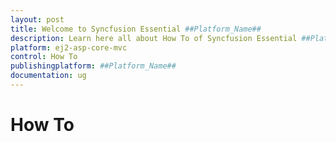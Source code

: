 ```yaml
---
layout: post
title: Welcome to Syncfusion Essential ##Platform_Name##
description: Learn here all about How To of Syncfusion Essential ##Platform_Name## widgets based on HTML5 and jQuery.
platform: ej2-asp-core-mvc
control: How To
publishingplatform: ##Platform_Name##
documentation: ug
---
```



# How To

<!--## Create custom ToolBar with DropDownList

You can create your own ToolBar items in the Grid. It can be added by defining the [`Toolbar`](https://help.syncfusion.com/cr/aspnetcore-js2/Syncfusion.EJ2.Grids.Grid.html#Syncfusion_EJ2_Grids_Grid_Toolbar) as HTML element ID. Actions for this ToolBar template items are defined in the [`ToolbarClick`](https://help.syncfusion.com/cr/aspnetcore-js2/Syncfusion.EJ2.Grids.GridBuilder-1.html#Syncfusion_EJ2_Grids_GridBuilder_1_ToolbarClick_System_String_).

To include components in the ToolBar, please ensure the following steps:

**Step 1**:

Initialize the template for your custom component. Using the following code add the DropDownList component to the ToolBar.

**Step 2**:

To render the DropDownList component, use the [`DataBound`](https://help.syncfusion.com/cr/aspnetcore-js2/Syncfusion.EJ2.Grids.GridBuilder-1.html#Syncfusion_EJ2_Grids_GridBuilder_1_DataBound_System_String_) event of the Grid.

* You can select the grid row index based on the selected data in the DropDownList. The output will appear as follows.

{% if page.publishingplatform == "aspnet-core" %}

{% tabs %}
{% highlight c# tabtitle="custom-toolbar" %}
{% include code-snippet/grid/how-to/custom-toolbar/tagHelper %}
{% endhighlight %}
{% highlight c# tabtitle="custom-toolbar" %}
{% include code-snippet/grid/how-to/custom-toolbar/custom-toolbar.cs %}
{% endhighlight %}
{% endtabs %}

{% elsif page.publishingplatform == "aspnet-mvc" %}

{% tabs %}
{% highlight c# tabtitle="custom-toolbar" %}
{% include code-snippet/grid/how-to/custom-toolbar/razor %}
{% endhighlight %}
{% highlight c# tabtitle="custom-toolbar" %}
{% include code-snippet/grid/how-to/custom-toolbar/custom-toolbar.cs %}
{% endhighlight %}
{% endtabs %}
{% endif %}



## Refresh the data source

You can add/delete the data source records through an external button. To reflect the data source changes in the grid, invoke the `refresh` method.

To refresh the data source:

**Step 1**:

Add/delete the data source record by using the following code.

```typescript
    grid.dataSource.unshift(data); // add a new record.

    grid.dataSource.splice(selectedRow, 1); // delete a record.

```

**Step 2**:

Refresh the grid after the data source change by using the `refresh` method.

```typescript
    grid.refresh(); // refresh the Grid.

```

{% if page.publishingplatform == "aspnet-core" %}

{% tabs %}
{% highlight c# tabtitle="refresh-datasource" %}
{% include code-snippet/grid/how-to/refresh-datasource/tagHelper %}
{% endhighlight %}
{% highlight c# tabtitle="refresh-datasource" %}
{% include code-snippet/grid/how-to/refresh-datasource/refresh-datasource.cs %}
{% endhighlight %}
{% endtabs %}

{% elsif page.publishingplatform == "aspnet-mvc" %}

{% tabs %}
{% highlight c# tabtitle="refresh-datasource" %}
{% include code-snippet/grid/how-to/refresh-datasource/razor %}
{% endhighlight %}
{% highlight c# tabtitle="refresh-datasource" %}
{% include code-snippet/grid/how-to/refresh-datasource/refresh-datasource.cs %}
{% endhighlight %}
{% endtabs %}
{% endif %}



## Enable/Disable Grid and its actions

You can enable/disable the Grid and its actions by applying/removing corresponding CSS styles.

To enable/disable the grid and its actions, follow the given steps:

**Step 1**:

Create CSS class with custom style to override the default style of Grid.

```css
        .disablegrid {
            pointer-events: none;
            opacity: 0.4;
        }
        .wrapper {
            cursor: not-allowed;
        }

```

**Step 2**:

Add/Remove the custom CSS class to the Grid in the click event handler of Button.

```typescript
    <script>
        document.getElementById('element').onclick = function () {
            var gridInst = document.getElementById("Grid").ej2_instances[0];
            if (gridInst.element.classList.contains('disablegrid')) {
                gridInst.element.classList.remove('disablegrid');
                document.getElementById("GridParent").classList.remove('wrapper');
            }
            else {
                gridInst.element.classList.add('disablegrid');
                document.getElementById("GridParent").classList.add('wrapper');
            }
        }
    </script>

```

In the below demo, the button click will enable/disable the Grid and its actions.

{% if page.publishingplatform == "aspnet-core" %}

{% tabs %}
{% highlight c# tabtitle="disablegrid" %}
{% include code-snippet/grid/how-to/disablegrid/tagHelper %}
{% endhighlight %}
{% highlight c# tabtitle="disablegrid" %}
{% include code-snippet/grid/how-to/disablegrid/disablegrid.cs %}
{% endhighlight %}
{% endtabs %}

{% elsif page.publishingplatform == "aspnet-mvc" %}

{% tabs %}
{% highlight c# tabtitle="disablegrid" %}
{% include code-snippet/grid/how-to/disablegrid/razor %}
{% endhighlight %}
{% highlight c# tabtitle="disablegrid" %}
{% include code-snippet/grid/how-to/disablegrid/disablegrid.cs %}
{% endhighlight %}
{% endtabs %}
{% endif %}



## Print the expanded state from other pages

By default, the expanded child grids will be printed from the current page alone. You can print the expanded child grids from other pages by using the [`load`](https://help.syncfusion.com/cr/aspnetcore-js2/Syncfusion.EJ2.Grids.Grid.html#Syncfusion_EJ2_Grids_Grid_Load) and [`actionBegin`](https://help.syncfusion.com/cr/aspnetcore-js2/Syncfusion.EJ2.Grids.Grid.html#Syncfusion_EJ2_Grids_Grid_ActionBegin) event.

In the following example, we have printed expanded child grids form other pages.

{% if page.publishingplatform == "aspnet-core" %}

{% tabs %}
{% highlight c# tabtitle="hierarchyprint" %}
{% include code-snippet/grid/how-to/hierarchyprint/tagHelper %}
{% endhighlight %}
{% highlight c# tabtitle="hierarchyprint" %}
{% include code-snippet/grid/how-to/hierarchyprint/hierarchyprint.cs %}
{% endhighlight %}
{% endtabs %}

{% elsif page.publishingplatform == "aspnet-mvc" %}

{% tabs %}
{% highlight c# tabtitle="hierarchyprint" %}
{% include code-snippet/grid/how-to/hierarchyprint/razor %}
{% endhighlight %}
{% highlight c# tabtitle="hierarchyprint" %}
{% include code-snippet/grid/how-to/hierarchyprint/hierarchyprint.cs %}
{% endhighlight %}
{% endtabs %}
{% endif %}



## Columns

### Change column header text dynamically

You can change the column [`HeaderText`](https://help.syncfusion.com/cr/aspnetcore-js2/Syncfusion.EJ2.Grids.GridColumnBuilder-1.html#Syncfusion_EJ2_Grids_GridColumnBuilder_1_HeaderText_System_String_) dynamically through an external button.

Follow the given steps to change the header text dynamically:

**Step 1**:

Get the column object corresponding to the field name by using the `getColumnByField` method.
Then, change the header text value.

```typescript
var column = grid.getColumnByField("ShipCity"); // Get column object.
column.headerText = 'Changed Text';

```

**Step 2**:

To reflect the changes in the grid header, invoke the `refreshHeader` method.

```typescript
grid.refreshHeader();

```

{% if page.publishingplatform == "aspnet-core" %}

{% tabs %}
{% highlight c# tabtitle="column-header-text" %}
{% include code-snippet/grid/how-to/column-header-text/tagHelper %}
{% endhighlight %}
{% highlight c# tabtitle="column-header-text" %}
{% include code-snippet/grid/how-to/column-header-text/column-header-text.cs %}
{% endhighlight %}
{% endtabs %}

{% elsif page.publishingplatform == "aspnet-mvc" %}

{% tabs %}
{% highlight c# tabtitle="column-header-text" %}
{% include code-snippet/grid/how-to/column-header-text/razor %}
{% endhighlight %}
{% highlight c# tabtitle="column-header-text" %}
{% include code-snippet/grid/how-to/column-header-text/column-header-text.cs %}
{% endhighlight %}
{% endtabs %}
{% endif %}



### Customize column styles

You can customise the appearance of the header and content of a particular column using the [`customAttributes`](https://help.syncfusion.com/cr/aspnetcore-js2/Syncfusion.EJ2.Grids.GridColumn.html#Syncfusion_EJ2_Grids_GridColumn_CustomAttributes) property.

To customize the grid column, follow the given steps:

**Step 1**:

Create a CSS class with custom style to override the default style for rowcell and headercell.

```css
.e-grid .e-rowcell.customcss{
    background-color: #ecedee;
    color: 'red';
    font-family: 'Bell MT';
    font-size: 20px;
}

.e-grid .e-headercell.customcss{
    background-color: #2382c3;
    color: white;
    font-family: 'Bell MT';
    font-size: 20px;
}

```

**Step 2**:

Add the custom CSS class to the specified column by using the [`customAttributes`](https://help.syncfusion.com/cr/aspnetcore-js2/Syncfusion.EJ2.Grids.GridColumn.html#Syncfusion_EJ2_Grids_GridColumn_CustomAttributes) property.

```typescript
<e-grid-column field="Freight" headerText="Freight" width="150"  customAttributes=@(new { @class="customcss" } )></e-grid-column>

```

{% if page.publishingplatform == "aspnet-core" %}

{% tabs %}
{% highlight c# tabtitle="custom-column-style" %}
{% include code-snippet/grid/how-to/custom-column-style/tagHelper %}
{% endhighlight %}
{% highlight c# tabtitle="custom-column-style" %}
{% include code-snippet/grid/how-to/custom-column-style/custom-column-style.cs %}
{% endhighlight %}
{% endtabs %}

{% elsif page.publishingplatform == "aspnet-mvc" %}

{% tabs %}
{% highlight c# tabtitle="custom-column-style" %}
{% include code-snippet/grid/how-to/custom-column-style/razor %}
{% endhighlight %}
{% highlight c# tabtitle="custom-column-style" %}
{% include code-snippet/grid/how-to/custom-column-style/custom-column-style.cs %}
{% endhighlight %}
{% endtabs %}
{% endif %}



### Display custom ToolTip for columns in Grid

To display custom ToolTip (`EJ2 Tooltip`),  use the
[`QueryCellInfo`](https://help.syncfusion.com/cr/aspnetcore-js2/Syncfusion.EJ2.Grids.GridBuilder-1.html#Syncfusion_EJ2_Grids_GridBuilder_1_QueryCellInfo_System_String_) event.

Render the ToolTip component for the grid cells by using the following code in the [`QueryCellInfo`](https://help.syncfusion.com/cr/aspnetcore-js2/Syncfusion.EJ2.Grids.GridBuilder-1.html#Syncfusion_EJ2_Grids_GridBuilder_1_QueryCellInfo_System_String_) event.

```typescript
function tooltip (args) {
    var tooltip = new ej.popups.Tooltip({
        content: args.data[args.column.field].toString();
    }, args.cell);
}

```

{% if page.publishingplatform == "aspnet-core" %}

{% tabs %}
{% highlight c# tabtitle="custom-tooltip" %}
{% include code-snippet/grid/how-to/custom-tooltip/tagHelper %}
{% endhighlight %}
{% highlight c# tabtitle="custom-tooltip" %}
{% include code-snippet/grid/how-to/custom-tooltip/custom-tooltip.cs %}
{% endhighlight %}
{% endtabs %}

{% elsif page.publishingplatform == "aspnet-mvc" %}

{% tabs %}
{% highlight c# tabtitle="custom-tooltip" %}
{% include code-snippet/grid/how-to/custom-tooltip/razor %}
{% endhighlight %}
{% highlight c# tabtitle="custom-tooltip" %}
{% include code-snippet/grid/how-to/custom-tooltip/custom-tooltip.cs %}
{% endhighlight %}
{% endtabs %}
{% endif %}



### Render other components in a column

You can render any component in a grid column using the [`Template`](https://help.syncfusion.com/cr/aspnetcore-js2/Syncfusion.EJ2.Grids.GridColumnBuilder-1.html#Syncfusion_EJ2_Grids_GridColumnBuilder_1_Template_System_String_) property.

To render other components in the grid, ensure the following steps:

**Step 1**:

Initialize the column template for your custom component.

```typescript
template:`<div>
            <select class="e-control e-dropdownlist">
                <option value="1" selected="selected">Order Placed</option>
                <option value="2">Processing</option>
                <option value="3">Delivered</option>
            </select>
        </div>`

```

**Step 2**:

Using the [`QueryCellInfo`](https://help.syncfusion.com/cr/aspnetcore-js2/Syncfusion.EJ2.Grids.GridBuilder-1.html#Syncfusion_EJ2_Grids_GridBuilder_1_QueryCellInfo_System_String_) event, you can render the DropDown component with the following code.

```typescript
    function dropdown(args) {
        let ele=args.cell.querySelector('select');
        let drop = new ej.dropdowns.DropDownList({popupHeight: 150, popupWidth: 150});
        drop.appendTo(ele);
    }

```

{% if page.publishingplatform == "aspnet-core" %}

{% tabs %}
{% highlight cshtml tabtitle="render-other-comp" %}
{% include code-snippet/grid/how-to/render-other-comp/tagHelper %}
{% endhighlight %}
{% highlight c# tabtitle="render-other-comp" %}
{% include code-snippet/grid/how-to/render-other-comp/render-other-comp.cs %}
{% endhighlight %}
{% highlight c# tabtitle="render-other-comp" %}
{% include code-snippet/grid/how-to/render-other-comp/render-other-comp.cs %}
{% endhighlight %}
{% endtabs %}

{% elsif page.publishingplatform == "aspnet-mvc" %}

{% tabs %}
{% highlight razor tabtitle="render-other-comp" %}
{% include code-snippet/grid/how-to/render-other-comp/razor %}
{% endhighlight %}
{% highlight c# tabtitle="render-other-comp" %}
{% include code-snippet/grid/how-to/render-other-comp/render-other-comp.cs %}
{% endhighlight %}
{% highlight c# tabtitle="render-other-comp" %}
{% include code-snippet/grid/how-to/render-other-comp/render-other-comp.cs %}
{% endhighlight %}
{% endtabs %}
{% endif %}



### Change the orientation of the header text

You can change the orientation of the header text by using the [`CustomAttributes`](https://help.syncfusion.com/cr/aspnetcore-js2/Syncfusion.EJ2.Grids.GridColumn.html#Syncfusion_EJ2_Grids_GridColumn_CustomAttributes) property.

Ensure the following steps:

**Step 1**:

Create a CSS class with orientation style for the grid header cell.

```css
.orientationcss .e-headercelldiv {
    transform: rotate(90deg);
}

```

**Step 2**:

Add the custom CSS class to a particular column by using the [`CustomAttributes`](https://help.syncfusion.com/cr/aspnetcore-js2/Syncfusion.EJ2.Grids.GridColumn.html#Syncfusion_EJ2_Grids_GridColumn_CustomAttributes) property.

```typescript
    <e-grid-column field="ShipCity" headerText="Ship City" width="150" customAttributes=new { class='orientationcss' }"></e-grid-column>

```

**Step 3**:

Resize the header cell height by using the following code.

```typescript
function setHeaderHeight(args) {
    var textWidth = document.querySelector(".orientationcss > div").scrollWidth;//Obtain the width of the headerText content.
    var headerCell = document.querySelectorAll(".e-headercell");
    for(var i = 0; i < headerCell.length; i++) {
        headerCell.item(i).style.height = textWidth + 'px'; //Assign the obtained textWidth as the height of the headerCell.
    }
}

```

{% if page.publishingplatform == "aspnet-core" %}

{% tabs %}
{% highlight c# tabtitle="orientation" %}
{% include code-snippet/grid/how-to/orientation/tagHelper %}
{% endhighlight %}
{% highlight c# tabtitle="orientation" %}
{% include code-snippet/grid/how-to/orientation/orientation.cs %}
{% endhighlight %}
{% endtabs %}

{% elsif page.publishingplatform == "aspnet-mvc" %}

{% tabs %}
{% highlight c# tabtitle="orientation" %}
{% include code-snippet/grid/how-to/orientation/razor %}
{% endhighlight %}
{% highlight c# tabtitle="orientation" %}
{% include code-snippet/grid/how-to/orientation/orientation.cs %}
{% endhighlight %}
{% endtabs %}
{% endif %}



### Customize the icon for column menu

You can customize the column menu icon by overriding the default grid class `.e-icons.e-columnmenu` with a custom property `content` as mentioned below,

```css
.e-grid .e-columnheader .e-icons.e-columnmenu::before {
              content: "\e941";
      }
```

In the below sample, grid is rendered with a customized column menu icon.

{% if page.publishingplatform == "aspnet-core" %}

{% tabs %}
{% highlight c# tabtitle="column-icon" %}
{% include code-snippet/grid/how-to/custom-column-menu-icon/tagHelper %}
{% endhighlight %}
{% highlight c# tabtitle="column-icon" %}
{% include code-snippet/grid/how-to/custom-column-menu-icon/column-icon.cs %}
{% endhighlight %}
{% endtabs %}

{% elsif page.publishingplatform == "aspnet-mvc" %}

{% tabs %}
{% highlight c# tabtitle="column-icon" %}
{% include code-snippet/grid/how-to/custom-column-menu-icon/razor %}
{% endhighlight %}
{% highlight c# tabtitle="column-icon" %}
{% include code-snippet/grid/how-to/custom-column-menu-icon/column-icon.cs %}
{% endhighlight %}
{% endtabs %}
{% endif %}



## Editing

### Perform CRUD operation using anti-forgery token

Anti-forgery token is used between the client and server to prevent cross-site request forgery (CSRF) attack. For more information on preventing CSRF attack, please refer to the [link]( https://docs.microsoft.com/en-us/aspnet/core/security/anti-request-forgery?view=aspnetcore-2.1#authentication-fundamentals).

While performing grid save operation, you can send anti-forgery token along with the save request using the below custom adaptor.

This custom adaptor will read the anti-forgery token from the hidden element and send it along with the request. Also content type is set to `application/x-www-form-urlencoded; charset=UTF-8` since the `ValidateAntiForgeryToken` will look for the token in the form encoded data.

```javascript
<script>

    window.customAdaptor = new ej.data.UrlAdaptor();

    customAdaptor = ej.base.extend(customAdaptor, {

        processResponse: function (data, ds, query, xhr, request, changes) {
            request.data = JSON.stringify(data);
            return ej.data.UrlAdaptor.prototype.processResponse.call(this,data, ds, query, xhr, request, changes);
        },
        insert: function (dm, data, tableName) {
            return {
                url: dm.dataSource.insertUrl || dm.dataSource.crudUrl || dm.dataSource.url,
                data: $.param({
                    //Added the anti-forgery token.
                    __RequestVerificationToken: document.getElementsByName("__RequestVerificationToken")[0].value,
                    value: data,
                    table: tableName,
                    action: 'insert'
                }),
                contentType: 'application/x-www-form-urlencoded; charset=UTF-8'
            }
        },
        update: function (dm, keyField, value, tableName) {
            return {
                url: dm.dataSource.updateUrl || dm.dataSource.crudUrl || dm.dataSource.url,
                data: $.param({
                    //Added the anti-forgery token.
                    __RequestVerificationToken: document.getElementsByName("__RequestVerificationToken")[0].value,
                    value: value,
                    table: tableName,
                    action: 'insert'
                }),
                contentType: 'application/x-www-form-urlencoded; charset=UTF-8'
            };
        },
    });
</script>

```

Now assign the custom adaptor to the grid as follows.

```javascript

<script>
    function load(args) {
        this.dataSource.adaptor = customAdaptor;
    }
</script>

```

{% if page.publishingplatform == "aspnet-core" %}

{% tabs %}
{% highlight c# tabtitle="anti-forgery-token" %}
{% include code-snippet/grid/how-to/anti-forgery-token/tagHelper %}
{% endhighlight %}
{% highlight c# tabtitle="anti-forgery-token" %}
{% include code-snippet/grid/how-to/anti-forgery-token/anti-forgery-token.cs %}
{% endhighlight %}
{% endtabs %}

{% elsif page.publishingplatform == "aspnet-mvc" %}

{% tabs %}
{% highlight c# tabtitle="anti-forgery-token" %}
{% include code-snippet/grid/how-to/anti-forgery-token/razor %}
{% endhighlight %}
{% highlight c# tabtitle="anti-forgery-token" %}
{% include code-snippet/grid/how-to/anti-forgery-token/anti-forgery-token.cs %}
{% endhighlight %}
{% endtabs %}
{% endif %}



> You can find the full sample at our [GitHub repository](https://github.com/SyncfusionSamples/ej2-mvc-grid-antiforgerytoken).

### Editing with template column

You can edit the template column value by defining the `Field` for that particular column.

In the below demo, the `ShipCountry` column is rendered with the template.

{% if page.publishingplatform == "aspnet-core" %}

{% tabs %}
{% highlight c# tabtitle="edit-temp" %}
{% include code-snippet/grid/how-to/edit-temp/tagHelper %}
{% endhighlight %}
{% highlight c# tabtitle="edit-temp" %}
{% include code-snippet/grid/how-to/edit-temp/edit-temp.cs %}
{% endhighlight %}
{% endtabs %}

{% elsif page.publishingplatform == "aspnet-mvc" %}

{% tabs %}
{% highlight c# tabtitle="edit-temp" %}
{% include code-snippet/grid/how-to/edit-temp/razor %}
{% endhighlight %}
{% highlight c# tabtitle="edit-temp" %}
{% include code-snippet/grid/how-to/edit-temp/edit-temp.cs %}
{% endhighlight %}
{% endtabs %}
{% endif %}



### Customize the Edit Dialog

You can customize the appearance of the edit dialog in the [`ActionComplete`](https://help.syncfusion.com/cr/aspnetcore-js2/Syncfusion.EJ2.Grids.GridBuilder-1.html#Syncfusion_EJ2_Grids_GridBuilder_1_ActionComplete_System_String_) event based on `requestType` as `beginEdit` or `add`.

In the below example, we have changed the dialog's header text for editing and adding records.

{% if page.publishingplatform == "aspnet-core" %}

{% tabs %}
{% highlight cshtml tabtitle="dialog" %}
{% include code-snippet/grid/edit/customizedialog/tagHelper %}
{% endhighlight %}
{% highlight c# tabtitle="dialog" %}
{% include code-snippet/grid/edit/customizedialog/dialog.cs %}
{% endhighlight %}
{% highlight c# tabtitle="dialog" %}
{% include code-snippet/grid/edit/customizedialog/dialog.cs %}
{% endhighlight %}
{% endtabs %}

{% elsif page.publishingplatform == "aspnet-mvc" %}

{% tabs %}
{% highlight razor tabtitle="dialog" %}
{% include code-snippet/grid/edit/customizedialog/razor %}
{% endhighlight %}
{% highlight c# tabtitle="dialog" %}
{% include code-snippet/grid/edit/customizedialog/dialog.cs %}
{% endhighlight %}
{% highlight c# tabtitle="dialog" %}
{% include code-snippet/grid/edit/customizedialog/dialog.cs %}
{% endhighlight %}
{% endtabs %}
{% endif %}



### Show or Hide columns in Dialog editing

You can show hidden columns or hide visible column's editor in the dialog while editing the grid record using [`actionBegin`](https://help.syncfusion.com/cr/aspnetcore-js2/Syncfusion.EJ2.Grids.Grid.html#Syncfusion_EJ2_Grids_Grid_ActionBegin) and [`actionComplete`](https://help.syncfusion.com/cr/aspnetcore-js2/Syncfusion.EJ2.Grids.Grid.html#Syncfusion_EJ2_Grids_Grid_ActionComplete) events.

In the `actionBegin` event, based on `requestType` as `beginEdit` or  `add`. We can show or hide the editor by using `column.visible` property.

In the `actionComplete` event, based on `requestType` as `save`. We can reset the properties back to the column state.

In the below example, we have rendered the grid columns `CustomerID` as hidden column and `ShipCountry` as visible column. In the edit mode, we have changed the `CustomerID` column to visible state and `ShipCountry` column to hidden state.

{% if page.publishingplatform == "aspnet-core" %}

{% tabs %}
{% highlight cshtml tabtitle="dialog" %}
{% include code-snippet/grid/edit/show-hide-edit-dialog/tagHelper %}
{% endhighlight %}
{% highlight c# tabtitle="dialog" %}
{% include code-snippet/grid/edit/show-hide-edit-dialog/dialog.cs %}
{% endhighlight %}
{% highlight c# tabtitle="dialog" %}
{% include code-snippet/grid/edit/show-hide-edit-dialog/dialog.cs %}
{% endhighlight %}
{% endtabs %}

{% elsif page.publishingplatform == "aspnet-mvc" %}

{% tabs %}
{% highlight razor tabtitle="dialog" %}
{% include code-snippet/grid/edit/show-hide-edit-dialog/razor %}
{% endhighlight %}
{% highlight c# tabtitle="dialog" %}
{% include code-snippet/grid/edit/show-hide-edit-dialog/dialog.cs %}
{% endhighlight %}
{% highlight c# tabtitle="dialog" %}
{% include code-snippet/grid/edit/show-hide-edit-dialog/dialog.cs %}
{% endhighlight %}
{% endtabs %}
{% endif %}



<!-- ## Cascading DropDownList with Grid editing

You can achieve the Cascading DropDownList with grid Editing by using the Cell Edit Template feature.

In the below demo, Cascading DropDownList is rendered for the `ShipCountry` and `ShipState` column.

{% if page.publishingplatform == "aspnet-core" %}

{% tabs %}
{% highlight c# tabtitle="cascading" %}
{% include code-snippet/grid/how-to/cascading/tagHelper %}
{% endhighlight %}
{% highlight c# tabtitle="cascading" %}
{% include code-snippet/grid/how-to/cascading/cascading.cs %}
{% endhighlight %}
{% endtabs %}

{% elsif page.publishingplatform == "aspnet-mvc" %}

{% tabs %}
{% highlight c# tabtitle="cascading" %}
{% include code-snippet/grid/how-to/cascading/razor %}
{% endhighlight %}
{% highlight c# tabtitle="cascading" %}
{% include code-snippet/grid/how-to/cascading/cascading.cs %}
{% endhighlight %}
{% endtabs %}
{% endif %}



### Provide custom data source and enabling filtering to DropDownList

You can provide data source to the DropDownList by using the `columns.edit.params` property.

While setting new data source using edit params, you must specify a new `query` property too for the DropDownList as follows,

```typescript
@{
    var DropDownList = new Syncfusion.EJ2.DropDowns.DropDownList() { DataSource = ViewBag.DropDownData, Query = "new ej.data.Query()", Fields = new Syncfusion.EJ2.DropDowns.DropDownListFieldSettings() { Value = "Country", Text = "Country" }, AllowFiltering = true, ActionComplete="actionComplete" };
}
{
    col.Field("ShipName").HeaderText("ShipName").Width("150").EditType("dropdownedit").Edit(new { @params = DropDownList }).Add();
}
```

You can also enable filtering for the DropDownList by passing the `allowFiltering` as `true` to the edit params.

In the below demo, DropDownList is rendered with custom Datasource for the `ShipCountry` column and enabled filtering to search DropDownList items.

{% if page.publishingplatform == "aspnet-core" %}

{% tabs %}
{% highlight c# tabtitle="edit-dropdownlist" %}
{% include code-snippet/grid/how-to/dropdown-edit/tagHelper %}
{% endhighlight %}
{% highlight c# tabtitle="edit-dropdownlist" %}
{% include code-snippet/grid/how-to/dropdown-edit/edit-dropdownlist.cs %}
{% endhighlight %}
{% endtabs %}

{% elsif page.publishingplatform == "aspnet-mvc" %}

{% tabs %}
{% highlight c# tabtitle="edit-dropdownlist" %}
{% include code-snippet/grid/how-to/dropdown-edit/razor %}
{% endhighlight %}
{% highlight c# tabtitle="edit-dropdownlist" %}
{% include code-snippet/grid/how-to/dropdown-edit/edit-dropdownlist.cs %}
{% endhighlight %}
{% endtabs %}
{% endif %}



### Access Editor components

You can access the component instance from the component element using the `ej2_instances` property.

In the below demo, you can access the Editor component instance while adding or editing actions on the [`ActionComplete`](https://help.syncfusion.com/cr/aspnetcore-js2/Syncfusion.EJ2.Grids.GridBuilder-1.html#Syncfusion_EJ2_Grids_GridBuilder_1_ActionComplete_System_String_) event.

{% if page.publishingplatform == "aspnet-core" %}

{% tabs %}
{% highlight c# tabtitle="access-editor" %}
{% include code-snippet/grid/how-to/access-editor/tagHelper %}
{% endhighlight %}
{% highlight c# tabtitle="access-editor" %}
{% include code-snippet/grid/how-to/access-editor/access-editor.cs %}
{% endhighlight %}
{% endtabs %}

{% elsif page.publishingplatform == "aspnet-mvc" %}

{% tabs %}
{% highlight c# tabtitle="access-editor" %}
{% include code-snippet/grid/how-to/access-editor/razor %}
{% endhighlight %}
{% highlight c# tabtitle="access-editor" %}
{% include code-snippet/grid/how-to/access-editor/access-editor.cs %}
{% endhighlight %}
{% endtabs %}
{% endif %}



### Use Wizard like Dialog Editing

Wizard helps you create intuitive step-by-step forms to fill. You can achieve the wizard like editing by using the dialog template feature. It support your own editing template by defining [`EditSettings.Mode`](https://help.syncfusion.com/cr/aspnetcore-js2/Syncfusion.EJ2.Grids.Grid.html#Syncfusion_EJ2_Grids_Grid_EditSettings) as `Dialog` and [`EditSettings.Template`](https://help.syncfusion.com/cr/aspnetcore-js2/Syncfusion.EJ2.Grids.Grid.html#Syncfusion_EJ2_Grids_Grid_EditSettings) as SCRIPT element ID or HTML string which holds the template.

The following example demonstrate the wizard like editing in the grid with the obtrusive Validation.

The following example demonstrate the wizard like editing in grid.

{% if page.publishingplatform == "aspnet-core" %}

{% tabs %}
{% highlight cshtml tabtitle="dialog" %}
{% include code-snippet/grid/edit/wizardediting/tagHelper %}
{% endhighlight %}
{% highlight c# tabtitle="dialog" %}
{% include code-snippet/grid/edit/wizardediting/dialog.cs %}
{% endhighlight %}
{% highlight c# tabtitle="dialog" %}
{% include code-snippet/grid/edit/wizardediting/dialog.cs %}
{% endhighlight %}
{% endtabs %}

{% elsif page.publishingplatform == "aspnet-mvc" %}

{% tabs %}
{% highlight razor tabtitle="dialog" %}
{% include code-snippet/grid/edit/wizardediting/razor %}
{% endhighlight %}
{% highlight c# tabtitle="dialog" %}
{% include code-snippet/grid/edit/wizardediting/dialog.cs %}
{% endhighlight %}
{% highlight c# tabtitle="dialog" %}
{% include code-snippet/grid/edit/wizardediting/dialog.cs %}
{% endhighlight %}
{% endtabs %}
{% endif %}



### Using Tab Inside the Dialog Template

You can use [`tab`](../../../tab/index.html) component inside dialog edit UI using dialog template feature. The dialog template feature can be enabled by defining [`EditSettings.Mode`](https://help.syncfusion.com/cr/aspnetcore-js2/Syncfusion.EJ2.Grids.Grid.html#Syncfusion_EJ2_Grids_Grid_EditSettings) as `Dialog` and [`EditSetting.Template`](https://help.syncfusion.com/cr/aspnetcore-js2/Syncfusion.EJ2.Grids.Grid.html#Syncfusion_EJ2_Grids_Grid_EditSettings) as SCRIPT element ID or HTML string which holds the template.

The following example demonstrate the usage of tab control inside the dialog template.

{% if page.publishingplatform == "aspnet-core" %}

{% tabs %}
{% highlight cshtml tabtitle="dialog" %}
{% include code-snippet/grid/edit/tabediting/tagHelper %}
{% endhighlight %}
{% highlight c# tabtitle="dialog" %}
{% include code-snippet/grid/edit/tabediting/dialog.cs %}
{% endhighlight %}
{% highlight c# tabtitle="dialog" %}
{% include code-snippet/grid/edit/tabediting/dialog.cs %}
{% endhighlight %}
{% endtabs %}

{% elsif page.publishingplatform == "aspnet-mvc" %}

{% tabs %}
{% highlight razor tabtitle="dialog" %}
{% include code-snippet/grid/edit/tabediting/razor %}
{% endhighlight %}
{% highlight c# tabtitle="dialog" %}
{% include code-snippet/grid/edit/tabediting/dialog.cs %}
{% endhighlight %}
{% highlight c# tabtitle="dialog" %}
{% include code-snippet/grid/edit/tabediting/dialog.cs %}
{% endhighlight %}
{% endtabs %}
{% endif %}



### Disable editing for a particular row/cell

You can disable the editing for a particular row by using the `ActionBegin` event of Grid.

In the below demo, the rows which are having the value for `ShipCountry` column as "Denmark" is prevented from editing.

{% if page.publishingplatform == "aspnet-core" %}

{% tabs %}
{% highlight c# tabtitle="disable-edit" %}
{% include code-snippet/grid/how-to/disable-edit/tagHelper %}
{% endhighlight %}
{% highlight c# tabtitle="disable-edit" %}
{% include code-snippet/grid/how-to/disable-edit/disable-edit.cs %}
{% endhighlight %}
{% endtabs %}

{% elsif page.publishingplatform == "aspnet-mvc" %}

{% tabs %}
{% highlight c# tabtitle="disable-edit" %}
{% include code-snippet/grid/how-to/disable-edit/razor %}
{% endhighlight %}
{% highlight c# tabtitle="disable-edit" %}
{% include code-snippet/grid/how-to/disable-edit/disable-edit.cs %}
{% endhighlight %}
{% endtabs %}
{% endif %}



For batch mode of editing, you can use `CellEdit` event of Grid. In the below demo, the cells which are having the value as "Denmark" is prevented from editing.

{% if page.publishingplatform == "aspnet-core" %}

{% tabs %}
{% highlight c# tabtitle="disable-edit-batch" %}
{% include code-snippet/grid/how-to/disable-edit-batch/tagHelper %}
{% endhighlight %}
{% highlight c# tabtitle="disable-edit-batch" %}
{% include code-snippet/grid/how-to/disable-edit-batch/disable-edit-batch.cs %}
{% endhighlight %}
{% endtabs %}

{% elsif page.publishingplatform == "aspnet-mvc" %}

{% tabs %}
{% highlight c# tabtitle="disable-edit-batch" %}
{% include code-snippet/grid/how-to/disable-edit-batch/razor %}
{% endhighlight %}
{% highlight c# tabtitle="disable-edit-batch" %}
{% include code-snippet/grid/how-to/disable-edit-batch/disable-edit-batch.cs %}
{% endhighlight %}
{% endtabs %}
{% endif %}



### Perform Grid actions by keyboard shortcut keys

Using keyboard shortcuts, Grid performs navigation and actions.

In addition, You can also perform grid actions with custom keyboard shortcuts. This operation has to be achieved outside of the grid with the help of `keydown` event.

The following example demonstrates on `Adding` a new row when `Enter` key is pressed in the grid.

{% if page.publishingplatform == "aspnet-core" %}

{% tabs %}
{% highlight cshtml tabtitle="keys" %}
{% include code-snippet/grid/edit/keyboard-actions/tagHelper %}
{% endhighlight %}
{% highlight c# tabtitle="keys" %}
{% include code-snippet/grid/edit/keyboard-actions/keys.cs %}
{% endhighlight %}
{% highlight c# tabtitle="keys" %}
{% include code-snippet/grid/edit/keyboard-actions/keys.cs %}
{% endhighlight %}
{% endtabs %}

{% elsif page.publishingplatform == "aspnet-mvc" %}

{% tabs %}
{% highlight razor tabtitle="keys" %}
{% include code-snippet/grid/edit/keyboard-actions/razor %}
{% endhighlight %}
{% highlight c# tabtitle="keys" %}
{% include code-snippet/grid/edit/keyboard-actions/keys.cs %}
{% endhighlight %}
{% highlight c# tabtitle="keys" %}
{% include code-snippet/grid/edit/keyboard-actions/keys.cs %}
{% endhighlight %}
{% endtabs %}
{% endif %}



### Make a cell editable on a single click with batch editing

You can make a cell editable on a single click with `batch` mode of editing in Grid, by using the [`editCell`](https://ej2.syncfusion.com/documentation/api/grid/edit/#editcell/) method.

Bind the click event for the Grid and in the click event handler call the [`editCell`](https://ej2.syncfusion.com/documentation/api/grid/edit/#editcell/) method, based on the clicked target element.

{% if page.publishingplatform == "aspnet-core" %}

{% tabs %}
{% highlight c# tabtitle="editable-single-click" %}
{% include code-snippet/grid/how-to/editable-single-click/tagHelper %}
{% endhighlight %}
{% highlight c# tabtitle="editable-single-click" %}
{% include code-snippet/grid/how-to/editable-single-click/editable-single-click.cs %}
{% endhighlight %}
{% endtabs %}

{% elsif page.publishingplatform == "aspnet-mvc" %}

{% tabs %}
{% highlight c# tabtitle="editable-single-click" %}
{% include code-snippet/grid/how-to/editable-single-click/razor %}
{% endhighlight %}
{% highlight c# tabtitle="editable-single-click" %}
{% include code-snippet/grid/how-to/editable-single-click/editable-single-click.cs %}
{% endhighlight %}
{% endtabs %}
{% endif %}



## Filter

### Customizing filter menu operators list

 You can customize the default filter operator list by defining the `FilterSettings.Operators` property.
The available options are:
* `stringOperator`- defines customized string operator list.
* `numberOperator` - defines customized number operator list.
* `dateOperator` - defines customized date operator list.
* `booleanOperator` - defines customized boolean operator list.

In the following sample, we have customized string filter operators.

{% if page.publishingplatform == "aspnet-core" %}

{% tabs %}
{% highlight c# tabtitle="customize-filter-menu" %}
{% include code-snippet/grid/how-to/customize-filter-menu/tagHelper %}
{% endhighlight %}
{% highlight c# tabtitle="customize-filter-menu" %}
{% include code-snippet/grid/how-to/customize-filter-menu/customize-filter-menu.cs %}
{% endhighlight %}
{% endtabs %}

{% elsif page.publishingplatform == "aspnet-mvc" %}

{% tabs %}
{% highlight c# tabtitle="customize-filter-menu" %}
{% include code-snippet/grid/how-to/customize-filter-menu/razor %}
{% endhighlight %}
{% highlight c# tabtitle="customize-filter-menu" %}
{% include code-snippet/grid/how-to/customize-filter-menu/customize-filter-menu.cs %}
{% endhighlight %}
{% endtabs %}
{% endif %}



## Sort

### Perform single/multi sorting dynamically

You can perform single-column or multi-column sorting dynamically through an external button.

To perform single-column sorting, use the [`sortColumn`](https://ej2.syncfusion.com/documentation/api/grid/#sortcolumn/) method of Grid.

```typescript
    document.getElementById('SingleSort').addEventListener('click', () => {
        var grid = document.getElementById("Grid").ej2_instances[0];
        grid.sortColumn("OrderID", "Descending")
    });
```

To perform multi-column sorting, you need to push the columns to be sorted into the [`sortSettings.columns`](https://help.syncfusion.com/cr/aspnetcore-js2/Syncfusion.EJ2.Grids.GridSortSettings.html#Syncfusion_EJ2_Grids_GridSortSettings_Columns).

```typescript
    document.getElementById('MultiSort').addEventListener('click', () => {
        var grid = document.getElementById("Grid").ej2_instances[0];
        grid.sortModule.sortSettings.columns.push({ field: 'ShipCountry', direction: 'Ascending' }, { field: 'CustomerID', direction: 'Descending' });
        grid.refresh();
    });
```

In the below demo, click on the corresponding button to perform single-column or multi-column sorting.

{% if page.publishingplatform == "aspnet-core" %}

{% tabs %}
{% highlight c# tabtitle="dynamicsort" %}
{% include code-snippet/grid/how-to/dynamicsort/tagHelper %}
{% endhighlight %}
{% highlight c# tabtitle="dynamicsort" %}
{% include code-snippet/grid/how-to/dynamicsort/dynamicsort.cs %}
{% endhighlight %}
{% endtabs %}

{% elsif page.publishingplatform == "aspnet-mvc" %}

{% tabs %}
{% highlight c# tabtitle="dynamicsort" %}
{% include code-snippet/grid/how-to/dynamicsort/razor %}
{% endhighlight %}
{% highlight c# tabtitle="dynamicsort" %}
{% include code-snippet/grid/how-to/dynamicsort/dynamicsort.cs %}
{% endhighlight %}
{% endtabs %}
{% endif %}



### Dynamically clear sort for particular/entire sorted columns in Grid

You can clear the sorting for a particular column or the entire sorted columns in Grid dynamically through an external button.

To clear sort for a particular column, you need to splice the particular column from the [`sortSettings.columns`](https://help.syncfusion.com/cr/aspnetcore-js2/Syncfusion.EJ2.Grids.GridSortSettings.html#Syncfusion_EJ2_Grids_GridSortSettings_Columns).

```typescript
    document.getElementById('SingleClearSort').addEventListener('click', () => {
        var grid = document.getElementById("Grid").ej2_instances[0];
        var column = grid.sortModule.sortSettings.columns;
        for(var i=0;i < column.length;i++){
            if(column[i].field == "OrderID") {
                column.splice(i,1);
                grid.refresh();
            }
        }
    });
```

To clear sorting for all the sorted columns, use the [`clearSorting`](https://ej2.syncfusion.com/documentation/api/grid/#clearsorting/) method of Grid.

```typescript
    document.getElementById('MultiClearSort').addEventListener('click', () => {
        var grid = document.getElementById("Grid").ej2_instances[0];
        grid.clearSorting();
    });
```

In the below demo, click on the corresponding button to clear sort for particular or entire sorted columns in Grid.

{% if page.publishingplatform == "aspnet-core" %}

{% tabs %}
{% highlight c# tabtitle="dynamicclearsort" %}
{% include code-snippet/grid/how-to/dynamicclearsort/tagHelper %}
{% endhighlight %}
{% highlight c# tabtitle="dynamicclearsort" %}
{% include code-snippet/grid/how-to/dynamicclearsort/dynamicclearsort.cs %}
{% endhighlight %}
{% endtabs %}

{% elsif page.publishingplatform == "aspnet-mvc" %}

{% tabs %}
{% highlight c# tabtitle="dynamicclearsort" %}
{% include code-snippet/grid/how-to/dynamicclearsort/razor %}
{% endhighlight %}
{% highlight c# tabtitle="dynamicclearsort" %}
{% include code-snippet/grid/how-to/dynamicclearsort/dynamicclearsort.cs %}
{% endhighlight %}
{% endtabs %}
{% endif %}



## Foreign Key

### Use Edit Template in Foreign Key Column

By default, foreign key column uses dropdown component for editing. You can render other than the dropdown by using the [`Column.Edit`](https://help.syncfusion.com/cr/aspnetcore-js2/Syncfusion.EJ2.Grids.GridColumn.html#Syncfusion_EJ2_Grids_GridColumn_Edit) property. The following example demonstrates the way of using edit template in foreign column.

In the following example, The `Employee Name` is a foreign key column and while editing, AutoComplete component is rendered instead of DropDownList.

{% if page.publishingplatform == "aspnet-core" %}

{% tabs %}
{% highlight c# tabtitle="edit-template-foreign" %}
{% include code-snippet/grid/how-to/edit-template-foreign/tagHelper %}
{% endhighlight %}
{% highlight c# tabtitle="edit-template-foreign" %}
{% include code-snippet/grid/how-to/edit-template-foreign/edit-template-foreign.cs %}
{% endhighlight %}
{% endtabs %}

{% elsif page.publishingplatform == "aspnet-mvc" %}

{% tabs %}
{% highlight c# tabtitle="edit-template-foreign" %}
{% include code-snippet/grid/how-to/edit-template-foreign/razor %}
{% endhighlight %}
{% highlight c# tabtitle="edit-template-foreign" %}
{% include code-snippet/grid/how-to/edit-template-foreign/edit-template-foreign.cs %}
{% endhighlight %}
{% endtabs %}
{% endif %}



### Customize filter UI in foreign key column

You can create your own filtering UI by using [`Column.Filter`](https://helpsyncfusion.com/cr/cref_files/aspnetcore-js2/aspnetcore/Syncfusion.EJ2~Syncfusion.EJ2.Grids.GridColumn~Filter.html) property. The following example demonstrates the way to create a custom filtering UI in the foreign column.

In the following example, The `Employee Name` is a foreign key column. DropDownList is rendered using Filter UI.

{% if page.publishingplatform == "aspnet-core" %}

{% tabs %}
{% highlight c# tabtitle="filter-ui-foreign" %}
{% include code-snippet/grid/how-to/filter-ui-foreign/tagHelper %}
{% endhighlight %}
{% highlight c# tabtitle="filter-ui-foreign" %}
{% include code-snippet/grid/how-to/filter-ui-foreign/filter-ui-foreign.cs %}
{% endhighlight %}
{% endtabs %}

{% elsif page.publishingplatform == "aspnet-mvc" %}

{% tabs %}
{% highlight c# tabtitle="filter-ui-foreign" %}
{% include code-snippet/grid/how-to/filter-ui-foreign/razor %}
{% endhighlight %}
{% highlight c# tabtitle="filter-ui-foreign" %}
{% include code-snippet/grid/how-to/filter-ui-foreign/filter-ui-foreign.cs %}
{% endhighlight %}
{% endtabs %}
{% endif %}



### Use filter bar template in foreign key column

You can use the filter bar template in foreign key column by defining the [`column.FilterBarTemplate`](https://help.syncfusion.com/cr/aspnetcore-js2/Syncfusion.EJ2.Grids.GridColumn.html#Syncfusion_EJ2_Grids_GridColumn_FilterBarTemplate) property. The following example demonstrates the way to use filter bar template in foreign column.

In the following example, The `Employee Name` is a foreign key column. This column header shows the custom filter bar template and you can select filter value by using the `DropDown` options.

{% if page.publishingplatform == "aspnet-core" %}

{% tabs %}
{% highlight c# tabtitle="filterbar-temp-foreign" %}
{% include code-snippet/grid/how-to/filterbar-temp-foreign/tagHelper %}
{% endhighlight %}
{% highlight c# tabtitle="filterbar-temp-foreign" %}
{% include code-snippet/grid/how-to/filterbar-temp-foreign/filterbar-temp-foreign.cs %}
{% endhighlight %}
{% endtabs %}

{% elsif page.publishingplatform == "aspnet-mvc" %}

{% tabs %}
{% highlight c# tabtitle="filterbar-temp-foreign" %}
{% include code-snippet/grid/how-to/filterbar-temp-foreign/razor %}
{% endhighlight %}
{% highlight c# tabtitle="filterbar-temp-foreign" %}
{% include code-snippet/grid/how-to/filterbar-temp-foreign/filterbar-temp-foreign.cs %}
{% endhighlight %}
{% endtabs %}
{% endif %}



### Perform aggregation in Foreign Key Column

Default aggregations are not supported in a foreign key column. You can achieve aggregation for the foreign key column by using the custom aggregates. The following example demonstrates the way to achieve aggregation in foreign key column.

In the following example, The `Employee Name` is a foreign key column and the aggregation for the foreign column was calculated in customAggregateFn.

{% if page.publishingplatform == "aspnet-core" %}

{% tabs %}
{% highlight c# tabtitle="aggregate-foreign" %}
{% include code-snippet/grid/how-to/aggregate-foreign/tagHelper %}
{% endhighlight %}
{% highlight c# tabtitle="aggregate-foreign" %}
{% include code-snippet/grid/how-to/aggregate-foreign/aggregate-foreign.cs %}
{% endhighlight %}
{% endtabs %}

{% elsif page.publishingplatform == "aspnet-mvc" %}

{% tabs %}
{% highlight c# tabtitle="aggregate-foreign" %}
{% include code-snippet/grid/how-to/aggregate-foreign/razor %}
{% endhighlight %}
{% highlight c# tabtitle="aggregate-foreign" %}
{% include code-snippet/grid/how-to/aggregate-foreign/aggregate-foreign.cs %}
{% endhighlight %}
{% endtabs %}
{% endif %}



## Exporting

### Exporting Filtered Data Only

You can export the filtered data by defining the resulted data in `exportProperties.dataSource` before export.

In the below Pdf exporting demo, We have gotten the filtered data by applying filter query to the grid data and then defines the resulted data in `exportProperties.dataSource` and pass it to `pdfExport` method.

{% if page.publishingplatform == "aspnet-core" %}

{% tabs %}
{% highlight c# tabtitle="export-filtered-data" %}
{% include code-snippet/grid/how-to/export-filtered-data/tagHelper %}
{% endhighlight %}
{% highlight c# tabtitle="export-filtered-data" %}
{% include code-snippet/grid/how-to/export-filtered-data/export-filtered-data.cs %}
{% endhighlight %}
{% endtabs %}

{% elsif page.publishingplatform == "aspnet-mvc" %}

{% tabs %}
{% highlight c# tabtitle="export-filtered-data" %}
{% include code-snippet/grid/how-to/export-filtered-data/razor %}
{% endhighlight %}
{% highlight c# tabtitle="export-filtered-data" %}
{% include code-snippet/grid/how-to/export-filtered-data/export-filtered-data.cs %}
{% endhighlight %}
{% endtabs %}
{% endif %}



## Pager

### Customize Pager DropDown

To customize default values of pager dropdown, you need to define `pageSizes` as array of strings.

{% if page.publishingplatform == "aspnet-core" %}

{% tabs %}
{% highlight c# tabtitle="pagerdropdown" %}
{% include code-snippet/grid/how-to/pagerdropdown/tagHelper %}
{% endhighlight %}
{% highlight c# tabtitle="pagerdropdown" %}
{% include code-snippet/grid/how-to/pagerdropdown/pagerdropdown.cs %}
{% endhighlight %}
{% endtabs %}

{% elsif page.publishingplatform == "aspnet-mvc" %}

{% tabs %}
{% highlight c# tabtitle="pagerdropdown" %}
{% include code-snippet/grid/how-to/pagerdropdown/razor %}
{% endhighlight %}
{% highlight c# tabtitle="pagerdropdown" %}
{% include code-snippet/grid/how-to/pagerdropdown/pagerdropdown.cs %}
{% endhighlight %}
{% endtabs %}
{% endif %}



## Hide the expand/collapse icon in parent row when no records in child grid

By default, the expand/collapse icon will be visible even if the child grid is empty.

You can use `rowDataBound` event to hide the icon when there are no records in child grid.

To hide the expand/collapse icon in parent row when no records in child grid, follow the given steps:

**Step 1**:

Create CSS class with custom style to override the default style of Grid.

```css
    .e-row[aria-selected="true"] .e-customizedExpandcell {
        background-color: #e0e0e0;
    }

    .e-grid.e-gridhover tr[role='row']:hover {
        background-color: #eee;
    }

```

**Step 2**:

Add the CSS class to the Grid in the `rowDataBound` event handler of Grid.

```typescript

    function rowDataBound(args) {
        var filter = args.data.EmployeeID;
        var data = new ej.data.DataManager(this.childGrid.dataSource).executeLocal(new ej.data.Query().where("EmployeeID", "equal", parseInt(filter), true));
        if (data.length == 0) {
            //here hide which parent row has no child records
            args.row.querySelector('td').innerHTML = " ";
            args.row.querySelector('td').className = "e-customizedExpandcell";
        }
    }

```

In the below demo, the expand/collapse icon in the row with `EmployeeID` as `1` is hidden as it does not have record in child Grid.

{% if page.publishingplatform == "aspnet-core" %}

{% tabs %}
{% highlight c# tabtitle="hidearrow" %}
{% include code-snippet/grid/how-to/hidearrow/tagHelper %}
{% endhighlight %}
{% highlight c# tabtitle="hidearrow" %}
{% include code-snippet/grid/how-to/hidearrow/hidearrow.cs %}
{% endhighlight %}
{% endtabs %}

{% elsif page.publishingplatform == "aspnet-mvc" %}

{% tabs %}
{% highlight c# tabtitle="hidearrow" %}
{% include code-snippet/grid/how-to/hidearrow/razor %}
{% endhighlight %}
{% highlight c# tabtitle="hidearrow" %}
{% include code-snippet/grid/how-to/hidearrow/hidearrow.cs %}
{% endhighlight %}
{% endtabs %}
{% endif %}



## Render both EJ1 and EJ2 Grids in same application

To achieve this requirement, you need to use the below code in `_Layout.cshtml` page. Because EJ1 and EJ2 has same library names to perform the different actions. So conflicts may occur when we refer this both controls in same application. To overcome this we need to extend this libraries in ej namespace.

```javascript
<script>
    var dataCopy = Object.assign({}, ej.data);
    $.extend(ej, Syncfusion);
    $.extend(ej.data, dataCopy);
</script>
```

The Layout page looks like

```html
<head>
    <meta charset="utf-8" />
    <meta name="viewport" content="width=device-width, initial-scale=1.0">
    @* Syncfusion Essential JS 1 Styles *@
    @Styles.Render("http://cdn.syncfusion.com/16.3.0.21/js/web/flat-azure/ej.web.all.min.css")
    @* Syncfusion Essential JS 2 Styles *@
    @Styles.Render("https://cdn.syncfusion.com/ej2/styles/compatibility/material.css")
</head>

<body>
    @Scripts.Render("~/bundles/jquery")
    @Scripts.Render("~/bundles/bootstrap")
    @Scripts.Render("~/Scripts/jsrender.min.js")
    @* Syncfusion Essential JS 1 Scripts *@
    @Scripts.Render("~/Scripts/ej/web/ej.web.all.min.js")
    @* Syncfusion Essential JS 2 Scripts *@
    @Scripts.Render("~/Scripts/ej2/ej2.min.js")
    @RenderSection("scripts", required: false)

    <script>
        var dataCopy = Object.assign({}, ej.data);
        $.extend(ej, Syncfusion);
        $.extend(ej.data, dataCopy);
    </script>

    <div class="container body-content">
        @RenderBody()
    </div>

    @Html.EJ().ScriptManager()
    @Html.EJS().ScriptManager()
</body>
</html>
```

## How to import localization scripts into grid

For `Internationalization` and `localization` usage in grid, you need to include cldr files into your application. Please find the steps to include the cldr-data in your application.

You need to download cldr-data globally in any location by using below command.

```bash
npm install cldr-data
```

After installing cldr-data, you can find cldr-data for all locale in this location.

```bash
node_modules->cldr-data->main
```

You need to copy the required(or all) locale cldr-data and paste into your application folder.

```bash
Scripts->cldr->main->paste copied cldr files
```

You need to include cldr-data into your application and refer file location in `index.cshtml` file.

{% if page.publishingplatform == "aspnet-core" %}

{% tabs %}
{% highlight c# tabtitle="localization-scripts" %}
{% include code-snippet/grid/how-to/localization-scripts/tagHelper %}
{% endhighlight %}
{% highlight c# tabtitle="localization-scripts" %}
{% include code-snippet/grid/how-to/localization-scripts/localization-scripts.cs %}
{% endhighlight %}
{% endtabs %}

{% elsif page.publishingplatform == "aspnet-mvc" %}

{% tabs %}
{% highlight c# tabtitle="localization-scripts" %}
{% include code-snippet/grid/how-to/localization-scripts/razor %}
{% endhighlight %}
{% highlight c# tabtitle="localization-scripts" %}
{% include code-snippet/grid/how-to/localization-scripts/localization-scripts.cs %}
{% endhighlight %}
{% endtabs %}
{% endif %}



## Render Grid from Controller

To render grid from controller, We need to create instance for Grid model class. Also we need to define the values for the Grid properties by using this instance. Once the values are defined, we need to return the Grid instance in `view` to render the Grid in view page.

{% if page.publishingplatform == "aspnet-core" %}

{% tabs %}
{% highlight c# tabtitle="controller" %}
{% include code-snippet/grid/how-to/render-grid-from-server/tagHelper %}
{% endhighlight %}
{% highlight c# tabtitle="controller" %}
{% include code-snippet/grid/how-to/render-grid-from-server/controller.cs %}
{% endhighlight %}
{% endtabs %}

{% elsif page.publishingplatform == "aspnet-mvc" %}

{% tabs %}
{% highlight c# tabtitle="controller" %}
{% include code-snippet/grid/how-to/render-grid-from-server/razor %}
{% endhighlight %}
{% highlight c# tabtitle="controller" %}
{% include code-snippet/grid/how-to/render-grid-from-server/controller.cs %}
{% endhighlight %}
{% endtabs %}
{% endif %}

